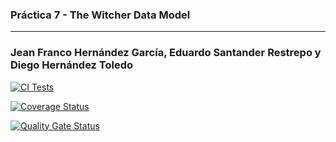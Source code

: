 ### Práctica 7 - The Witcher Data Model
---
### Jean Franco Hernández García, Eduardo Santander Restrepo y Diego Hernández Toledo

[![CI Tests](https://github.com/ULL-ESIT-INF-DSI-2425/prct07-witcher-datamodel-groupe/actions/workflows/ci.yml/badge.svg)](https://github.com/ULL-ESIT-INF-DSI-2425/prct07-witcher-datamodel-groupe/actions/workflows/ci.yml)

[![Coverage Status](https://coveralls.io/repos/github/ULL-ESIT-INF-DSI-2425/prct07-witcher-datamodel-groupe/badge.svg?branch=main)](https://coveralls.io/github/ULL-ESIT-INF-DSI-2425/prct07-witcher-datamodel-groupe?branch=main)

[![Quality Gate Status](https://sonarcloud.io/api/project_badges/measure?project=ULL-ESIT-INF-DSI-2425_prct07-witcher-datamodel-groupe&metric=alert_status)](https://sonarcloud.io/summary/new_code?id=ULL-ESIT-INF-DSI-2425_prct07-witcher-datamodel-groupe)